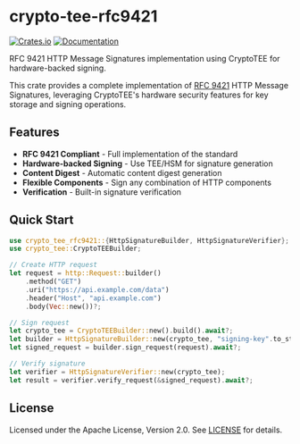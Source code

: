 # crypto-tee-rfc9421

[![Crates.io](https://img.shields.io/crates/v/crypto-tee-rfc9421.svg)](https://crates.io/crates/crypto-tee-rfc9421)
[![Documentation](https://docs.rs/crypto-tee-rfc9421/badge.svg)](https://docs.rs/crypto-tee-rfc9421)

RFC 9421 HTTP Message Signatures implementation using CryptoTEE for hardware-backed signing.

This crate provides a complete implementation of [RFC 9421](https://www.rfc-editor.org/rfc/rfc9421.html) HTTP Message Signatures, leveraging CryptoTEE's hardware security features for key storage and signing operations.

## Features

- **RFC 9421 Compliant** - Full implementation of the standard
- **Hardware-backed Signing** - Use TEE/HSM for signature generation
- **Content Digest** - Automatic content digest generation
- **Flexible Components** - Sign any combination of HTTP components
- **Verification** - Built-in signature verification

## Quick Start

```rust
use crypto_tee_rfc9421::{HttpSignatureBuilder, HttpSignatureVerifier};
use crypto_tee::CryptoTEEBuilder;

// Create HTTP request
let request = http::Request::builder()
    .method("GET")
    .uri("https://api.example.com/data")
    .header("Host", "api.example.com")
    .body(Vec::new())?;

// Sign request
let crypto_tee = CryptoTEEBuilder::new().build().await?;
let builder = HttpSignatureBuilder::new(crypto_tee, "signing-key".to_string());
let signed_request = builder.sign_request(request).await?;

// Verify signature
let verifier = HttpSignatureVerifier::new(crypto_tee);
let result = verifier.verify_request(&signed_request).await?;
```

## License

Licensed under the Apache License, Version 2.0. See [LICENSE](../LICENSE) for details.